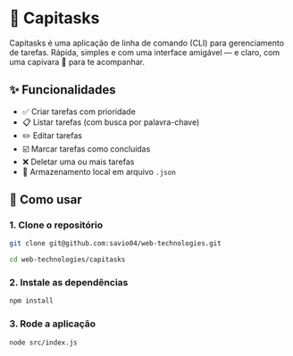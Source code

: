 # 🧾 Capitasks

Capitasks é uma aplicação de linha de comando (CLI) para gerenciamento de tarefas. Rápida, simples e com uma interface amigável — e claro, com uma capivara 🦫 para te acompanhar.

## ✨ Funcionalidades

- ✅ Criar tarefas com prioridade
- 📋 Listar tarefas (com busca por palavra-chave)
- ✏️ Editar tarefas
- ☑️ Marcar tarefas como concluídas
- ❌ Deletar uma ou mais tarefas
- 💾 Armazenamento local em arquivo `.json`

## 🚀 Como usar

### 1. Clone o repositório

```bash
git clone git@github.com:savio04/web-technologies.git

cd web-technologies/capitasks
```

### 2. Instale as dependências
```bash
npm install
```

### 3. Rode a aplicação
```bash
node src/index.js
```
